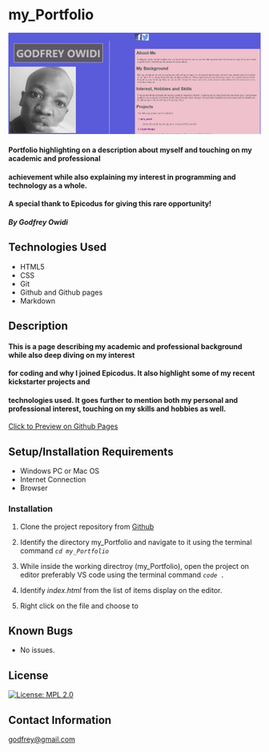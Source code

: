 # **my_Portfolio**
![Page Snippet](/assets/page_snip.jpg)
#### Portfolio highlighting on a description about myself and touching on my academic and professional   
#### achievement while also explaining my interest in programming and technology as a whole.   
#### A special thank to Epicodus for giving this rare opportunity!

##### **By Godfrey Owidi**

## **Technologies Used**

* HTML5
* CSS
* Git
* Github and Github pages
* Markdown

## **Description**

#### This is a page describing my academic and professional background while also deep diving on my interest   
#### for coding and why I joined Epicodus. It also highlight some of my recent kickstarter projects and   
#### technologies used. It goes further to mention both my personal and professional interest, touching on my skills and hobbies as well.

[Click to Preview on Github Pages](https://godfreyowidi.github.io/my_portfolio/)

## **Setup/Installation Requirements**

* Windows PC or Mac OS
* Internet Connection
* Browser

### Installation

1. Clone the project repository from [Github](https://github.com/godfreyowidi/my_portfolio)

2. Identify the directory my_Portfolio and navigate to it using the terminal command _`cd my_Portfolio`_

3. While inside the working directroy (my_Portfolio), open the project on editor preferably VS code using the terminal command _`code .`_

4. Identify _index.html_ from the list of items display on the editor.

5. Right click on the file and choose to 

## **Known Bugs**

* No issues.

## **License**

[![License: MPL 2.0](https://img.shields.io/badge/License-MPL%202.0-brightgreen.svg)](https://opensource.org/licenses/MPL-2.0)

## **Contact Information**

[godfrey@gmail.com](mailto:godfrey@gmail.com)